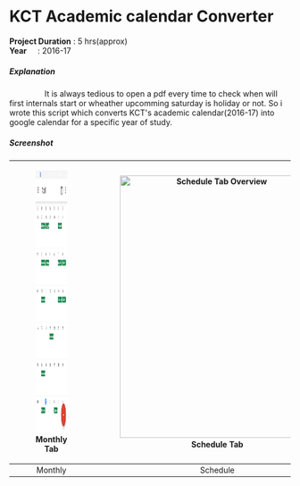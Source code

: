 # KCT Academic calendar Converter

**Project Duration** : 5 hrs(approx)  
**Year**&nbsp;&nbsp;&nbsp;&nbsp; : 2016-17 
##### Explanation  
   <p>&nbsp;&nbsp;&nbsp;&nbsp;&nbsp;&nbsp;&nbsp;&nbsp;&nbsp;&nbsp;&nbsp;&nbsp;&nbsp;&nbsp;&nbsp;&nbsp;It is always tedious to open a pdf every time to check when will first internals start or wheather upcomming saturday is holiday or not. So i wrote this script which converts KCT's academic calendar(2016-17) into google calendar for a specific year of study.</p>

##### Screenshot  


| <figure><img src="https://github.com/Ajithkumarsekar/KCT-Academic-calendar-Converter/blob/aster/Pictures/calendar_monthly.png?raw=true" title="Monthly Tab Overview" width="350" height="470"><figcaption>Monthly Tab</figcaption></figure> | <figure><img src="https://raw.githubusercontent.     com/Ajithkumarsekar/KCT-Academic-calendar-Converter/master/Pictures/calendar_schedule.png" title="Schedule Tab Overview" width="350" height="470"><figcaption>Schedule Tab</figcaption></figure> |
|:-----:|:------:|
| Monthly | Schedule | 

    
